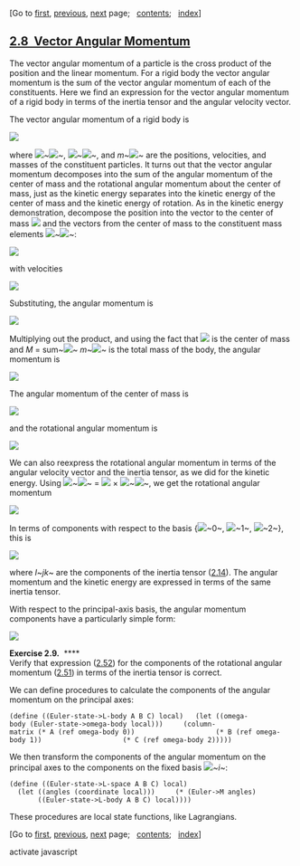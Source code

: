 <div class="navigation">

[Go to <span>[first](book.html),
[previous](book-Z-H-27.html)</span><span>,
[next](book-Z-H-29.html)</span> page<span>;
  </span><span>[contents](book-Z-H-4.html#%_toc_start)</span><span><span>;
  </span>[index](book-Z-H-82.html#%_index_start)</span>]

</div>

[2.8  Vector Angular Momentum](book-Z-H-4.html#%_toc_%_sec_2.8)
---------------------------------------------------------------

The vector angular momentum of a particle is the cross product of the
position and the linear momentum. For a rigid body the vector angular
momentum is the sum of the vector angular momentum of each of the
constituents. Here we find an expression for the vector angular momentum
of a rigid body in terms of the inertia tensor and the angular velocity
vector.

The vector angular momentum of a rigid body is

<div align="left">

![](chap2-Z-G-49.gif)

</div>

where ![](chap1-Z-G-D-26.gif)~![](chap1-Z-G-D-21.gif)~,
![](chap2-Z-G-D-1.gif)~![](chap1-Z-G-D-21.gif)~, and
*m*~![](chap1-Z-G-D-21.gif)~ are the positions, velocities, and masses
of the constituent particles. It turns out that the vector angular
momentum decomposes into the sum of the angular momentum of the center
of mass and the rotational angular momentum about the center of mass,
just as the kinetic energy separates into the kinetic energy of the
center of mass and the kinetic energy of rotation. As in the kinetic
energy demonstration, decompose the position into the vector to the
center of mass ![](chap2-Z-G-D-2.gif) and the vectors from the center of
mass to the constituent mass elements
![](chap2-Z-G-D-3.gif)~![](chap1-Z-G-D-21.gif)~:

<div align="left">

![](chap2-Z-G-50.gif)

</div>

with velocities

<div align="left">

![](chap2-Z-G-51.gif)

</div>

Substituting, the angular momentum is

<div align="left">

![](chap2-Z-G-52.gif)

</div>

Multiplying out the product, and using the fact that
![](chap2-Z-G-D-2.gif) is the center of mass and *M* =
sum~![](chap1-Z-G-D-21.gif)~ *m*~![](chap1-Z-G-D-21.gif)~ is the total
mass of the body, the angular momentum is

<div align="left">

![](chap2-Z-G-53.gif)

</div>

The angular momentum of the center of mass is

<div align="left">

![](chap2-Z-G-54.gif)

</div>

and the rotational angular momentum is

<div align="left">

![](chap2-Z-G-55.gif)

</div>

We can also reexpress the rotational angular momentum in terms of the
angular velocity vector and the inertia tensor, as we did for the
kinetic energy. Using ![](chap2-Z-G-D-5.gif)~![](chap1-Z-G-D-21.gif)~ =
![](chap2-Z-G-D-8.gif) ×
![](chap2-Z-G-D-3.gif)~![](chap1-Z-G-D-21.gif)~, we get the rotational
angular momentum

<div align="left">

![](chap2-Z-G-56.gif)

</div>

In terms of components with respect to the basis
{![](chap2-Z-G-D-9.gif)~0~, ![](chap2-Z-G-D-9.gif)~1~,
![](chap2-Z-G-D-9.gif)~2~}, this is

<div align="left">

![](chap2-Z-G-57.gif)

</div>

where *I*~*jk*~ are the components of the inertia
tensor ([2.14](book-Z-H-23.html#EQUATION_2.14)). The angular momentum
and the kinetic energy are expressed in terms of the same inertia
tensor.

With respect to the principal-axis basis, the angular momentum
components have a particularly simple form:

<div align="left">

![](chap2-Z-G-58.gif)

</div>

**Exercise 2.9.**  ****\
 Verify that expression ([2.52](#EQUATION_2.52)) for the components of
the rotational angular momentum ([2.51](#EQUATION_2.51)) in terms of the
inertia tensor is correct.

We can define procedures to calculate the components of the angular
momentum on the principal axes:

`(define ((Euler-state->L-body A B C) local)   (let ((omega-body (Euler-state->omega-body local)))     (column-matrix (* A (ref omega-body 0))                    (* B (ref omega-body 1))                    (* C (ref omega-body 2))))) `

We then transform the components of the angular momentum on the
principal axes to the components on the fixed basis
![](chap2-Z-G-D-9.gif)~*i*~:

`(define ((Euler-state->L-space A B C) local)   (let ((angles (coordinate local)))     (* (Euler->M angles)        ((Euler-state->L-body A B C) local)))) `

These procedures are local state functions, like Lagrangians.

<div class="navigation">

[Go to <span>[first](book.html),
[previous](book-Z-H-27.html)</span><span>,
[next](book-Z-H-29.html)</span> page<span>;
  </span><span>[contents](book-Z-H-4.html#%_toc_start)</span><span><span>;
  </span>[index](book-Z-H-82.html#%_index_start)</span>]

</div>

activate javascript

